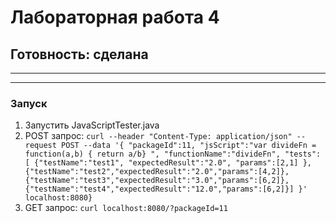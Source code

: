 # Лабораторная работа 4

## Готовность: сделана

***

***

### Запуск

1. Запустить JavaScriptTester.java
2. POST запрос:
		```curl --header "Content-Type: application/json" --request POST --data '{ "packageId":11, "jsScript":"var divideFn = function(a,b) { return a/b} ", "functionName":"divideFn", "tests": [ {"testName":"test1", "expectedResult":"2.0", "params":[2,1] },{"testName":"test2","expectedResult":"2.0","params":[4,2]}, {"testName":"test3","expectedResult":"3.0","params":[6,2]},{"testName":"test4","expectedResult":"12.0","params":[6,2]}] }' localhost:8080}```
3. GET запрос:
		```curl localhost:8080/?packageId=11```

